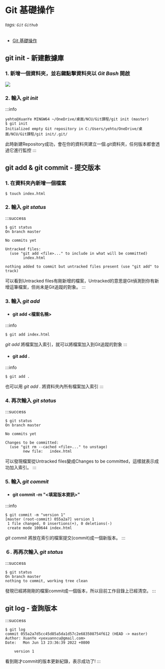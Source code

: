 # **Git 基礎操作**
###### tags: `Git` `Github`
* [Git 基礎操作](https://w3c.hexschool.com/category/Git%20%E5%9F%BA%E7%A4%8E%E6%93%8D%E4%BD%9C)
## **git init - 新建數據庫**
### 1. 新增一個資料夾，並右鍵點擊資料夾以 *Git Bash* 開啟
![](https://i.imgur.com/d9rmG07.png)
### 2. 輸入 *git init*
:::info
```yehto@XuanYe MINGW64 ~/OneDrive/桌面/NCU/Git課程/git init (master)
yehto@XuanYe MINGW64 ~/OneDrive/桌面/NCU/Git課程/git init (master)
$ git init
Initialized empty Git repository in C:/Users/yehto/OneDrive/桌面/NCU/Git課程/git init/.git/
```
此時新建Repository成功，會在你的資料夾建立一個.git資料夾，任何版本都會透過它進行監控
:::
## **git add & git commit - 提交版本**
### 1. 在資料夾內新增一個檔案
```
$ touch index.html
```
### 2. 輸入 *git status*
:::success
```
$ git status
On branch master

No commits yet

Untracked files:
  (use "git add <file>..." to include in what will be committed)
        index.html

nothing added to commit but untracked files present (use "git add" to track)
```
可以看到Untracked files有剛新增的檔案，Untracked的意思是Git偵測到你有新增這筆檔案，但尚未是Git追蹤的對象。
:::
### 3. 輸入 *git add*
* ####  git add <檔案名稱>
:::info
```
$ git add index.html
```
*git add* 將檔案加入索引，就可以將檔案加入到Git追蹤的對象
:::
* #### git add .
:::info
```
$ git add .
```
也可以用 *git add .* 將資料夾內所有檔案加入索引
:::
### 4. 再次輸入 *git status*
:::success
```
$ git status
On branch master

No commits yet

Changes to be committed:
  (use "git rm --cached <file>..." to unstage)
        new file:   index.html
```
可以發現檔案從Untracked files變成Changes to be committed，這樣就表示成功加入索引。
:::
### 5. 輸入 *git commit*
* #### git commit -m "<填寫版本資訊>"
:::info
```
$ git commit -m "version 1"
[master (root-commit) 055a2a7] version 1
 1 file changed, 0 insertions(+), 0 deletions(-)
 create mode 100644 index.html
```
*git commit* 將放在索引的檔案提交(commit)成一個新版本。
:::
### ６. 再再次輸入 *git status*
:::success
```
$ git status
On branch master
nothing to commit, working tree clean
```
發現已經將剛剛的檔案commit成一個版本，所以目前工作目錄上已經清空。
:::
## **git log - 查詢版本**
:::success
```
$ git log
commit 055a2a7d5cc45d85a5da1d57c2e683508754f612 (HEAD -> master)
Author: XuanYe <yexuanncu@gmail.com>
Date:   Mon Jun 13 23:36:39 2022 +0800

    version 1
```
看到剛才commit的版本更新紀錄，表示成功了!
:::